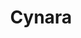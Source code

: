 ---
layout: pid
title: Cynara
owner: CynaraKrewe
license: MIT
site: https://github.com/CynaraKrewe/Cynara
source: https://github.com/CynaraKrewe/Cynara
---